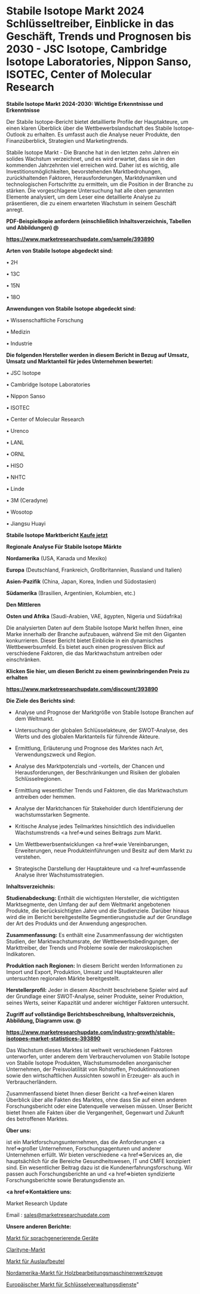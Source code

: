 # Stabile Isotope Markt 2024 Schlüsseltreiber, Einblicke in das Geschäft, Trends und Prognosen bis 2030 - JSC Isotope, Cambridge Isotope Laboratories, Nippon Sanso, ISOTEC, Center of Molecular Research

<strong>Stabile Isotope Markt 2024-2030: Wichtige Erkenntnisse und Erkenntnisse</strong>

Der Stabile Isotope-Bericht bietet detaillierte Profile der Hauptakteure, um einen klaren Überblick über die Wettbewerbslandschaft des Stabile Isotope-Outlook zu erhalten. Es umfasst auch die Analyse neuer Produkte, den Finanzüberblick, Strategien und Marketingtrends.

Stabile Isotope Markt - Die Branche hat in den letzten zehn Jahren ein solides Wachstum verzeichnet, und es wird erwartet, dass sie in den kommenden Jahrzehnten viel erreichen wird. Daher ist es wichtig, alle Investitionsmöglichkeiten, bevorstehenden Marktbedrohungen, zurückhaltenden Faktoren, Herausforderungen, Marktdynamiken und technologischen Fortschritte zu ermitteln, um die Position in der Branche zu stärken. Die vorgeschlagene Untersuchung hat alle oben genannten Elemente analysiert, um dem Leser eine detaillierte Analyse zu präsentieren, die zu einem erwarteten Wachstum in seinem Geschäft anregt.



<strong><b>PDF-Beispielkopie anfordern (einschließlich Inhaltsverzeichnis, Tabellen und Abbildungen) @ </b></strong>

<strong><a href=https://www.marketresearchupdate.com/sample/393890>

<strong>https://www.marketresearchupdate.com/sample/393890</u></a></strong></strong>



<strong>Arten von Stabile Isotope abgedeckt sind:</strong>

• 2H

• 13C

• 15N

• 18O



<strong>Anwendungen von Stabile Isotope abgedeckt sind:</strong>

• Wissenschaftliche Forschung

• Medizin

• Industrie



<strong>Die folgenden Hersteller werden in diesem Bericht in Bezug auf Umsatz, Umsatz und Marktanteil für jedes Unternehmen bewertet:</strong>

• JSC Isotope

• Cambridge Isotope Laboratories

• Nippon Sanso

• ISOTEC

• Center of Molecular Research

• Urenco

• LANL

• ORNL

• HISO

• NHTC

• Linde

• 3M (Ceradyne)

• Wosotop

• Jiangsu Huayi



<strong>Stabile Isotope Marktbericht <a href=https://www.marketresearchupdate.com/buynow/393890>Kaufe jetzt</a></strong>



<strong>Regionale Analyse Für Stabile Isotope Märkte</strong>



<strong>Nordamerika</strong> (USA, Kanada und Mexiko)



<strong>Europa</strong> (Deutschland, Frankreich, Großbritannien, Russland und Italien)



<strong>Asien-Pazifik</strong> (China, Japan, Korea, Indien und Südostasien)



<strong>Südamerika</strong> (Brasilien, Argentinien, Kolumbien, etc.)



<strong>Den Mittleren</strong> 

<strong>Osten und Afrika</strong> (Saudi-Arabien, VAE, ägypten, Nigeria und Südafrika)

Die analysierten Daten auf dem Stabile Isotope Markt helfen Ihnen, eine Marke innerhalb der Branche aufzubauen, während Sie mit den Giganten konkurrieren. Dieser Bericht bietet Einblicke in ein dynamisches Wettbewerbsumfeld. Es bietet auch einen progressiven Blick auf verschiedene Faktoren, die das Marktwachstum antreiben oder einschränken.



<strong>Klicken Sie hier, um diesen Bericht zu einem gewinnbringenden Preis zu erhalten
</strong>

<strong><a href=https://www.marketresearchupdate.com/discount/393890>https://www.marketresearchupdate.com/discount/393890</b></u></strong></a>



<strong>Die Ziele des Berichts sind:</strong>

- Analyse und Prognose der Marktgröße von Stabile Isotope Branchen auf dem Weltmarkt.

- Untersuchung der globalen Schlüsselakteure, der SWOT-Analyse, des Werts und des globalen Marktanteils für führende Akteure.

- Ermittlung, Erläuterung und Prognose des Marktes nach Art, Verwendungszweck und Region.

- Analyse des Marktpotenzials und -vorteils, der Chancen und Herausforderungen, der Beschränkungen und Risiken der globalen Schlüsselregionen.

- Ermittlung wesentlicher Trends und Faktoren, die das Marktwachstum antreiben oder hemmen.

- Analyse der Marktchancen für Stakeholder durch Identifizierung der wachstumsstarken Segmente.

- Kritische Analyse jedes Teilmarktes hinsichtlich des individuellen Wachstumstrends <a href=>und</a> seines Beitrags zum Markt.

- Um Wettbewerbsentwicklungen <a href=>wie</a> Vereinbarungen, Erweiterungen, neue Produkteinführungen und Besitz auf dem Markt zu verstehen.

- Strategische Darstellung der Hauptakteure und <a href=>umfas</a>sende Analyse ihrer Wachstumsstrategien.



<strong>Inhaltsverzeichnis:</strong>



<strong>Studienabdeckung:</strong> Enthält die wichtigsten Hersteller, die wichtigsten Marktsegmente, den Umfang der auf dem Weltmarkt angebotenen Produkte, die berücksichtigten Jahre und die Studienziele. Darüber hinaus wird die im Bericht bereitgestellte Segmentierungsstudie auf der Grundlage der Art des Produkts und der Anwendung angesprochen.



<strong>Zusammenfassung:</strong> Es enthält eine Zusammenfassung der wichtigsten Studien, der Marktwachstumsrate, der Wettbewerbsbedingungen, der Markttreiber, der Trends und Probleme sowie der makroskopischen Indikatoren.



<strong>Produktion nach Regionen:</strong> In diesem Bericht werden Informationen zu Import und Export, Produktion, Umsatz und Hauptakteuren aller untersuchten regionalen Märkte bereitgestellt.



<strong>Herstellerprofil:</strong> Jeder in diesem Abschnitt beschriebene Spieler wird auf der Grundlage einer SWOT-Analyse, seiner Produkte, seiner Produktion, seines Werts, seiner Kapazität und anderer wichtiger Faktoren untersucht.



<strong><b>Zugriff auf vollständige Berichtsbeschreibung, Inhaltsverzeichnis, Abbildung, Diagramm usw. @ </b></strong>

<strong><a href=https://www.marketresearchupdate.com/industry-growth/stable-isotopes-market-statistices-393890>https://www.marketresearchupdate.com/industry-growth/stable-isotopes-market-statistices-393890</a></strong>

Das Wachstum dieses Marktes ist weltweit verschiedenen Faktoren unterworfen, unter anderem dem Verbrauchervolumen von Stabile Isotope von Stabile Isotope Produkten, Wachstumsmodellen anorganischer Unternehmen, der Preisvolatilität von Rohstoffen, Produktinnovationen sowie den wirtschaftlichen Aussichten sowohl in Erzeuger- als auch in Verbraucherländern.

Zusammenfassend bietet Ihnen dieser Bericht <a href=>einen</a> klaren Überblick über alle Fakten des Marktes, ohne dass Sie auf einen anderen Forschungsbericht oder eine Datenquelle verweisen müssen. Unser Bericht bietet Ihnen alle Fakten über die Vergangenheit, Gegenwart und Zukunft des betroffenen Marktes.



<strong>Über uns:</strong>

 ist ein Marktforschungsunternehmen, das die Anforderungen <a href=>großer</a> Unternehmen, Forschungsagenturen und anderer Unternehmen erfüllt. Wir bieten verschiedene <a href=>Services</a> an, die hauptsächlich für die Bereiche Gesundheitswesen, IT und CMFE konzipiert sind. Ein wesentlicher Beitrag dazu ist die Kundenerfahrungsforschung. Wir passen auch Forschungsberichte an und <a href=>bieten</a> syndizierte Forschungsberichte sowie Beratungsdienste an.



<strong><a href=>Kontaktiere uns:</a></strong>

Market Research Update

Email : sales@marketresearchupdate.com



<strong>Unsere anderen Berichte:</strong>

<a href=https://www.linkedin.com/pulse/speech-generating-devices-market-size-region>Markt für sprachgenerierende Geräte</a>

<a href=https://www.linkedin.com/pulse/clarityne-market-size-trends-consumption-future>Clarityne-Markt</a>

<a href=https://www.linkedin.com/pulse/spout-pouch-market-outlooks-2023-size-shares>Markt für Auslaufbeutel</a>

<a href=https://www.linkedin.com/pulse/north-america-woodworking-machinery-tools-market-new-report>Nordamerika-Markt für Holzbearbeitungsmaschinenwerkzeuge</a>

<a href=https://www.linkedin.com/pulse/europe-key-management-service-market-size-2023-top-players>Europäischer Markt für Schlüsselverwaltungsdienste</a>"
